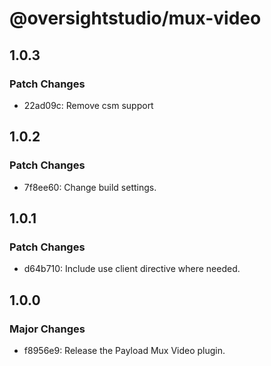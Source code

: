 # @oversightstudio/mux-video

## 1.0.3

### Patch Changes

- 22ad09c: Remove csm support

## 1.0.2

### Patch Changes

- 7f8ee60: Change build settings.

## 1.0.1

### Patch Changes

- d64b710: Include use client directive where needed.

## 1.0.0

### Major Changes

- f8956e9: Release the Payload Mux Video plugin.
